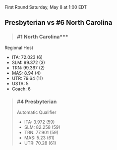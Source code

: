 First Round
Saturday, May 8 at 1:00 EDT
## Presbyterian vs #6 North Carolina

> ### #1 North Carolina***  
Regional Host  
- ITA: 72.023 (6)  
- SLM: 99.372 (3)  
- TRN: 99.367 (2)  
- MAS: 8.94 (4)  
- UTR: 79.64 (11)  
- USTA: 5  
- Coach: 6  

> ### #4 Presbyterian  
> Automatic Qualifier  
> - ITA: 3.972 (59)  
> - SLM: 82.258 (59)  
> - TRN: 77.901 (59)  
> - MAS: 5.23 (61)  
> - UTR: 70.28 (61)  